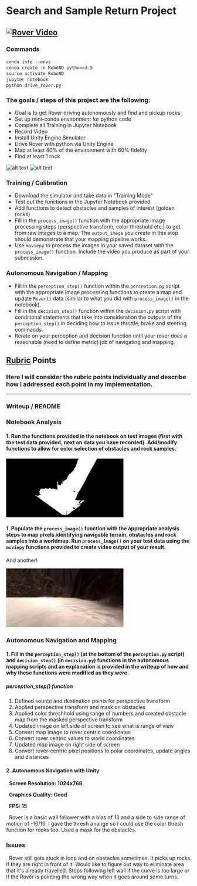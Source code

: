 [//]: # (Image References)
[rover_image]: ./misc/rover_image.jpg
[example_grid1]: ./calibration_images/example_grid1.jpg
[example_rock]: ./calibration_images/example_rock1.jpg
[example_grid_threshed]:./calibration_images/grid_threshed.jpg
[example_right_side_nav]:./calibration_images/right_side_nav.jpg
# Search and Sample Return Project

[![Rover Video](./output/rover.gif)](https://youtu.be/zqgqZxUx1ug)
---

### Commands

```
conda info --envs
conda create -n RoboND python=3.5
source activate RoboND
jupyter notebook
python drive_rover.py
```

### The goals / steps of this project are the following:

* Goal is to get Rover driving autonomously and find and pickup rocks
* Set up mini-conda environment for python code
* Complete all Training in Jupyter Notebook
* Record Video
* Install Unity Engine Simulator
* Drive Rover with python via Unity Engine
* Map at least 40% of the environment with 60% fidelity
* Find at least 1 rock

![alt text][example_grid1]
![alt text][example_rock]

### Training / Calibration

* Download the simulator and take data in "Training Mode"
* Test out the functions in the Jupyter Notebook provided
* Add functions to detect obstacles and samples of interest (golden rocks)
* Fill in the `process_image()` function with the appropriate image processing steps (perspective transform, color threshold etc.) to get from raw images to a map.  The `output_image` you create in this step should demonstrate that your mapping pipeline works.
* Use `moviepy` to process the images in your saved dataset with the `process_image()` function.  Include the video you produce as part of your submission.

### Autonomous Navigation / Mapping

* Fill in the `perception_step()` function within the `perception.py` script with the appropriate image processing functions to create a map and update `Rover()` data (similar to what you did with `process_image()` in the notebook).
* Fill in the `decision_step()` function within the `decision.py` script with conditional statements that take into consideration the outputs of the `perception_step()` in deciding how to issue throttle, brake and steering commands.
* Iterate on your perception and decision function until your rover does a reasonable (need to define metric) job of navigating and mapping.


## [Rubric](https://review.udacity.com/#!/rubrics/916/view) Points
### Here I will consider the rubric points individually and describe how I addressed each point in my implementation.

---
### Writeup / README


### Notebook Analysis
#### 1. Run the functions provided in the notebook on test images (first with the test data provided, next on data you have recorded). Add/modify functions to allow for color selection of obstacles and rock samples.

![alt text][example_grid_threshed]

#### 1. Populate the `process_image()` function with the appropriate analysis steps to map pixels identifying navigable terrain, obstacles and rock samples into a worldmap.  Run `process_image()` on your test data using the `moviepy` functions provided to create video output of your result.
And another!

![alt text][example_right_side_nav]

### Autonomous Navigation and Mapping

#### 1. Fill in the `perception_step()` (at the bottom of the `perception.py` script) and `decision_step()` (in `decision.py`) functions in the autonomous mapping scripts and an explanation is provided in the writeup of how and why these functions were modified as they were.

##### perception_step() function

  1. Defined source and destination points for perspective transform
  2. Applied perspective transform and mask on obstacles
  3. Applied color threshhold using range of numbers and created obstacle map from the masked perspective transform
  4. Updated image on left side of screen to see what is range of view
  5. Convert map image to rover centric coordinates
  6. Convert rover centric values to world coordinates
  7. Updated map image on right side of screen
  8. Convert rover-centric pixel positions to polar coordinates, update angles and distances


#### 2. Autonomous Navigation with Unity

&nbsp;&nbsp;**Screen Resolution: 1024x768**

&nbsp;&nbsp;**Graphics Quality: Good**

&nbsp;&nbsp;**FPS: 15**

&nbsp;&nbsp;Rover is a basic wall follower with a bias of 13 and a side to side range of motion of -10/10. I gave the thresh a range so I could use the color thresh function for rocks too. Used a mask for the obstacles.

### Issues

&nbsp;&nbsp;Rover still gets stuck in loop and on obstacles sometimes. It picks up rocks if they are right in front of it. Would like to figure out way to eliminate area that it's already travelled. Stops following left wall if the curve is too large or if the Rover is pointing the wrong way when it goes around some turns.




